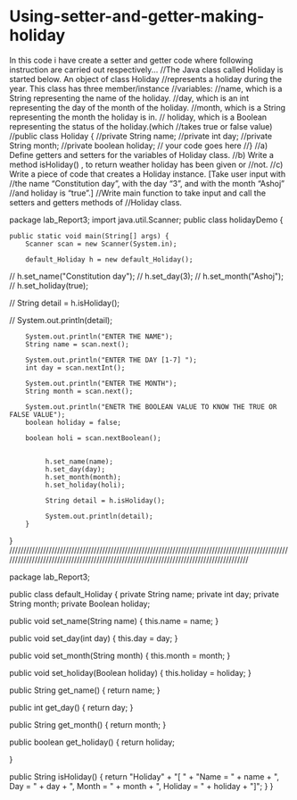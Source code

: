 # Using-setter-and-getter-making-holiday
In this code i have create a setter and getter code where following instruction are carried out respectively...
//The Java class called Holiday is started below. An object of class Holiday
//represents a holiday during the year. This class has three member/instance
//variables:
//name, which is a String representing the name of the holiday.
 //day, which is an int representing the day of the month of the holiday.
 //month, which is a String representing the month the holiday is in.
// holiday, which is a Boolean representing the status of the holiday.(which
//takes true or false value)
//public class Holiday {
//private String name;
//private int day;
//private String month;
//private boolean holiday;
// your code goes here
//}
//a) Define getters and setters for the variables of Holiday class.
//b) Write a method isHoliday() , to return weather holiday has been given or
//not.
//c) Write a piece of code that creates a Holiday instance. [Take user input with
//the name “Constitution day”, with the day “3”, and with the month “Ashoj”
//and holiday is “true”.]
//Write main function to take input and call the setters and getters methods of
//Holiday class.

package lab_Report3;
import java.util.Scanner;
public class holidayDemo {

	public static void main(String[] args) {
		Scanner scan = new Scanner(System.in);
		
		default_Holiday h = new default_Holiday();
		
//		 h.set_name("Constitution day");
//		 h.set_day(3);
//		 h.set_month("Ashoj");
//		 h.set_holiday(true);
		 
//		 String detail = h.isHoliday();
		 
//		 System.out.println(detail);
		
		
		 
		System.out.println("ENTER THE NAME");
		String name = scan.next();
		
		System.out.println("ENTER THE DAY [1-7] ");
		int day = scan.nextInt();
		
		System.out.println("ENTER THE MONTH");
		String month = scan.next();
		
	    System.out.println("ENETR THE BOOLEAN VALUE TO KNOW THE TRUE OR FALSE VALUE");
	    boolean holiday = false;
	    
		boolean holi = scan.nextBoolean();

	    	
			 h.set_name(name);
			 h.set_day(day);
			 h.set_month(month);
			 h.set_holiday(holi);
			 
			 String detail = h.isHoliday();
			 
			 System.out.println(detail);
		}

}
////////////////////////////////////////////////////////////////////////////////////////////////////////////////////////////////////////////////////////////////////////////////////////

package lab_Report3;

public class default_Holiday {
private String name;
private int day;
 private String month;
private Boolean holiday;


public void set_name(String name) {
	this.name = name;
   }

public void set_day(int day) {
	this.day = day;
   }


public void set_month(String month) {
	this.month = month;
   }

public void set_holiday(Boolean holiday) {
	this.holiday = holiday;
   }

public String get_name() {
	return name;
   }

public int get_day() {
	return day;
   }

public String get_month() {
	return month;
}

public boolean get_holiday() {
	return holiday;
	
   }

public String isHoliday() {
	return "Holiday" + "[ " +  "Name = " + name + ", Day = " + day + ", Month = " + month + ", Holiday = " + holiday + "]";
}
}
